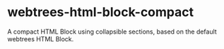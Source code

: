 # webtrees-html-block-compact
A compact HTML Block using collapsible sections, based on the default webtrees HTML Block.
